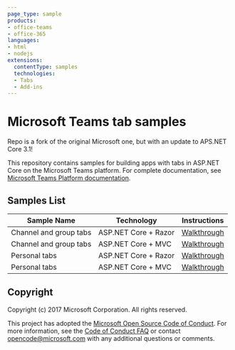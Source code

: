 ```yaml
---
page_type: sample
products:
- office-teams
- office-365
languages:
- html
- nodejs
extensions:
  contentType: samples
  technologies:
  - Tabs
  - Add-ins
---
```

# Microsoft Teams tab samples

Repo is a fork of the original Microsoft one, but with an update to APS.NET Core 3.1!

This repository contains samples for building apps with tabs in ASP.NET Core on the Microsoft Teams platform. For complete documentation, see [Microsoft Teams Platform documentation](https://aka.ms/teamsdev).

## Samples List

| Sample Name | Technology | Instructions |
|-------------|------------|--------------|
| Channel and group tabs | ASP.NET Core + Razor | [Walkthrough](https://docs.microsoft.com/microsoftteams/platform/tabs/quickstarts/create-channel-group-tab-dotnet-core) |
| Channel and group tabs | ASP.NET Core + MVC | [Walkthrough](https://docs.microsoft.com/microsoftteams/platform/tabs/quickstarts/create-channel-group-tab-dotnet-core-mvc) |
| Personal tabs | ASP.NET Core + Razor | [Walkthrough](https://docs.microsoft.com/microsoftteams/platform/tabs/quickstarts/create-personal-tab-dotnet-core) |
| Personal tabs | ASP.NET Core + MVC | [Walkthrough](https://docs.microsoft.com/microsoftteams/platform/tabs/quickstarts/create-personal-tab-dotnet-core-mvc) |

## Copyright
Copyright (c) 2017 Microsoft Corporation. All rights reserved.

This project has adopted the [Microsoft Open Source Code of Conduct](https://opensource.microsoft.com/codeofconduct/). For more information, see the [Code of Conduct FAQ](https://opensource.microsoft.com/codeofconduct/faq/) or contact [opencode@microsoft.com](mailto:opencode@microsoft.com) with any additional questions or comments.
